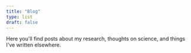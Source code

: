 ```yaml
---
title: "Blog"
type: list
draft: false
---
```


Here you'll find posts about my research, thoughts on science, and things I've written elsewhere.